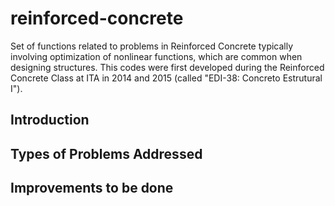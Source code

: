 # reinforced-concrete
Set of functions related to problems in Reinforced Concrete typically involving optimization of nonlinear functions, which are common when designing structures. This codes were first developed during the Reinforced Concrete Class at ITA in 2014 and 2015 (called "EDI-38: Concreto Estrutural I").

## Introduction

## Types of Problems Addressed

## Improvements to be done
